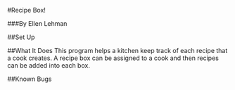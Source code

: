 #Recipe Box!

###By Ellen Lehman

##Set Up


##What It Does
This program helps a kitchen keep track of each recipe that a cook creates.  A recipe box can be assigned to a cook and then recipes can be added into each box.

##Known Bugs
